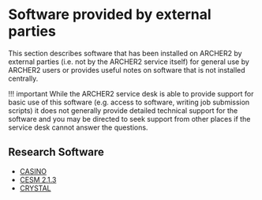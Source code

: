 # Software provided by external parties

This section describes software that has been installed on ARCHER2 by external
parties (i.e. not by the ARCHER2 service itself) for general use by ARCHER2
users or provides useful notes on software that is not installed centrally.

!!! important
    While the ARCHER2 service desk is able to provide support for basic use of this
    software (e.g. access to software, writing job submission scripts) it does not
    generally provide detailed technical support for the software and you may be
    directed to seek support from other places if the service desk cannot answer the
    questions.

## Research Software

 - [CASINO](casino.md)
 - [CESM 2.1.3](cesm213.md)
 - [CRYSTAL](crystal.md)
